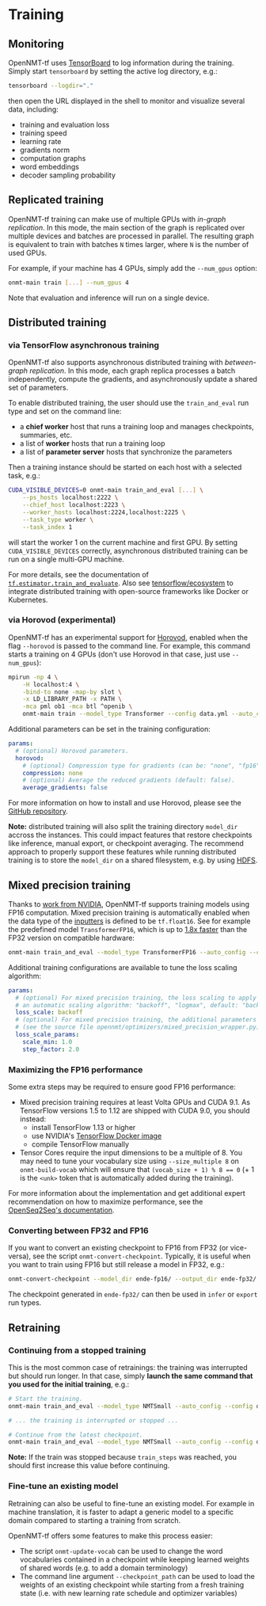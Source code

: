 # Training

## Monitoring

OpenNMT-tf uses [TensorBoard](https://www.tensorflow.org/guide/summaries_and_tensorboard) to log information during the training. Simply start `tensorboard` by setting the active log directory, e.g.:

```bash
tensorboard --logdir="."
```

then open the URL displayed in the shell to monitor and visualize several data, including:

* training and evaluation loss
* training speed
* learning rate
* gradients norm
* computation graphs
* word embeddings
* decoder sampling probability

## Replicated training

OpenNMT-tf training can make use of multiple GPUs with *in-graph replication*. In this mode, the main section of the graph is replicated over multiple devices and batches are processed in parallel. The resulting graph is equivalent to train with batches `N` times larger, where `N` is the number of used GPUs.

For example, if your machine has 4 GPUs, simply add the `--num_gpus` option:

```bash
onmt-main train [...] --num_gpus 4
```

Note that evaluation and inference will run on a single device.

## Distributed training

### via TensorFlow asynchronous training

OpenNMT-tf also supports asynchronous distributed training with *between-graph replication*. In this mode, each graph replica processes a batch independently, compute the gradients, and asynchronously update a shared set of parameters.

To enable distributed training, the user should use the `train_and_eval` run type and set on the command line:

* a **chief worker** host that runs a training loop and manages checkpoints, summaries, etc.
* a list of **worker** hosts that run a training loop
* a list of **parameter server** hosts that synchronize the parameters

Then a training instance should be started on each host with a selected task, e.g.:

```bash
CUDA_VISIBLE_DEVICES=0 onmt-main train_and_eval [...] \
    --ps_hosts localhost:2222 \
    --chief_host localhost:2223 \
    --worker_hosts localhost:2224,localhost:2225 \
    --task_type worker \
    --task_index 1
```

will start the worker 1 on the current machine and first GPU. By setting `CUDA_VISIBLE_DEVICES` correctly, asynchronous distributed training can be run on a single multi-GPU machine.

For more details, see the documentation of [`tf.estimator.train_and_evaluate`](https://www.tensorflow.org/api_docs/python/tf/estimator/train_and_evaluate). Also see [tensorflow/ecosystem](https://github.com/tensorflow/ecosystem) to integrate distributed training with open-source frameworks like Docker or Kubernetes.

### via Horovod (experimental)

OpenNMT-tf has an experimental support for [Horovod](https://github.com/uber/horovod), enabled when the flag `--horovod` is passed to the command line. For example, this command starts a training on 4 GPUs (don't use Horovod in that case, just use `--num_gpus`):

```bash
mpirun -np 4 \
    -H localhost:4 \
    -bind-to none -map-by slot \
    -x LD_LIBRARY_PATH -x PATH \
    -mca pml ob1 -mca btl ^openib \
    onmt-main train --model_type Transformer --config data.yml --auto_config --horovod
```

Additional parameters can be set in the training configuration:

```yaml
params:
  # (optional) Horovod parameters.
  horovod:
    # (optional) Compression type for gradients (can be: "none", "fp16", default: "none").
    compression: none
    # (optional) Average the reduced gradients (default: false).
    average_gradients: false
```

For more information on how to install and use Horovod, please see the [GitHub repository](https://github.com/uber/horovod).

**Note:** distributed training will also split the training directory `model_dir` accross the instances. This could impact features that restore checkpoints like inference, manual export, or checkpoint averaging. The recommend approach to properly support these features while running distributed training is to store the `model_dir` on a shared filesystem, e.g. by using [HDFS](https://www.tensorflow.org/deploy/hadoop).

## Mixed precision training

Thanks to [work from NVIDIA](https://github.com/NVIDIA/OpenSeq2Seq), OpenNMT-tf supports training models using FP16 computation. Mixed precision training is automatically enabled when the data type of the [inputters](package/opennmt.inputters.inputter.html) is defined to be `tf.float16`. See for example the predefined model `TransformerFP16`, which is up to [1.8x faster](https://github.com/OpenNMT/OpenNMT-tf/pull/211#issuecomment-455605090) than the FP32 version on compatible hardware:

```bash
onmt-main train_and_eval --model_type TransformerFP16 --auto_config --config data.yml
```

Additional training configurations are available to tune the loss scaling algorithm:

```yaml
params:
  # (optional) For mixed precision training, the loss scaling to apply (a constant value or
  # an automatic scaling algorithm: "backoff", "logmax", default: "backoff")
  loss_scale: backoff
  # (optional) For mixed precision training, the additional parameters to pass the loss scale
  # (see the source file opennmt/optimizers/mixed_precision_wrapper.py).
  loss_scale_params:
    scale_min: 1.0
    step_factor: 2.0
```

### Maximizing the FP16 performance

Some extra steps may be required to ensure good FP16 performance:

* Mixed precision training requires at least Volta GPUs and CUDA 9.1. As TensorFlow versions 1.5 to 1.12 are shipped with CUDA 9.0, you should instead:
  * install TensorFlow 1.13 or higher
  * use NVIDIA's [TensorFlow Docker image](https://docs.nvidia.com/deeplearning/dgx/tensorflow-release-notes/running.html)
  * compile TensorFlow manually
* Tensor Cores require the input dimensions to be a multiple of 8. You may need to tune your vocabulary size using `--size_multiple 8` on `onmt-build-vocab` which will ensure that `(vocab_size + 1) % 8 == 0` (+ 1 is the `<unk>` token that is automatically added during the training).

For more information about the implementation and get additional expert recommendation on how to maximize performance, see the [OpenSeq2Seq's documentation](https://nvidia.github.io/OpenSeq2Seq/html/mixed-precision.html).

### Converting between FP32 and FP16

If you want to convert an existing checkpoint to FP16 from FP32 (or vice-versa), see the script `onmt-convert-checkpoint`. Typically, it is useful when you want to train using FP16 but still release a model in FP32, e.g.:

```bash
onmt-convert-checkpoint --model_dir ende-fp16/ --output_dir ende-fp32/ --target_dtype float32
```

The checkpoint generated in `ende-fp32/` can then be used in `infer` or `export` run types.

## Retraining

### Continuing from a stopped training

This is the most common case of retrainings: the training was interrupted but should run longer. In that case, simply **launch the same command that you used for the initial training**, e.g.:

```bash
# Start the training.
onmt-main train_and_eval --model_type NMTSmall --auto_config --config data.yml

# ... the training is interrupted or stopped ...

# Continue from the latest checkpoint.
onmt-main train_and_eval --model_type NMTSmall --auto_config --config data.yml
```

**Note:** If the train was stopped because `train_steps` was reached, you should first increase this value before continuing.

### Fine-tune an existing model

Retraining can also be useful to fine-tune an existing model. For example in machine translation, it is faster to adapt a generic model to a specific domain compared to starting a training from scratch.

OpenNMT-tf offers some features to make this process easier:

* The script `onmt-update-vocab` can be used to change the word vocabularies contained in a checkpoint while keeping learned weights of shared words (e.g. to add a domain terminology)
* The command line argument `--checkpoint_path` can be used to load the weights of an existing checkpoint while starting from a fresh training state (i.e. with new learning rate schedule and optimizer variables)
